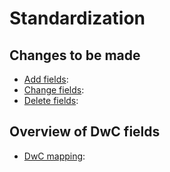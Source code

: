 # Standardization

## Changes to be made

* [Add fields](add-fields.md): 
* [Change fields](change-fields.md): 
* [Delete fields](delete-fields.md): 

## Overview of DwC fields

* [DwC mapping](dwc-mapping.md): 
